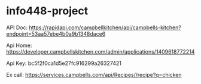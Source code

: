 # info448-project

API Doc: https://rapidapi.com/campbellkitchen/api/campbells-kitchen?endpoint=53aa57ebe4b0a9b1348dace6

Api Home: https://developer.campbellskitchen.com/admin/applications/1409618772214

Api Key: bc5f2f0ca1d5e27fc916299a26327421


Ex call: https://services.campbells.com/api/Recipes//recipe?q=chicken

